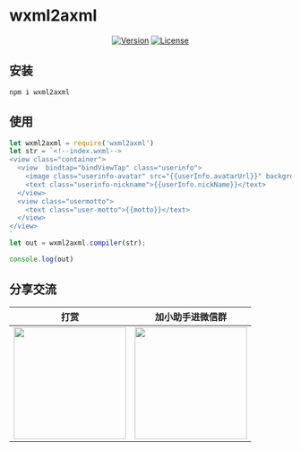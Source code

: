 # wxml2axml

<p align="center">
  <a href="https://www.npmjs.com/package/wxml2axml"><img src="https://img.shields.io/npm/v/wxml2axml.svg" alt="Version"></a>
  <a href="https://www.npmjs.com/package/wxml2axml"><img src="https://img.shields.io/npm/l/wxml2axml.svg" alt="License"></a>
  <br>
</p>

## 安装
`npm i wxml2axml`
## 使用
```javascript
let wxml2axml = require('wxml2axml')
let str = `<!--index.wxml-->
<view class="container">
  <view  bindtap="bindViewTap" class="userinfo">
    <image class="userinfo-avatar" src="{{userInfo.avatarUrl}}" background-size="cover"></image>
    <text class="userinfo-nickname">{{userInfo.nickName}}</text>
  </view>
  <view class="usermotto">
    <text class="user-motto">{{motto}}</text>
  </view>
</view>
`
let out = wxml2axml.compiler(str);

console.log(out)
```

## 分享交流

打赏|加小助手进微信群
:---:|:---:
<img src="https://fddcn.cn/wp-content/uploads/2017/12/WechatIMG117.jpeg" width="200"/>  |  <img src="https://fddcn.cn/wp-content/uploads/2017/12/WechatIMG116.jpeg" width="200"/>
